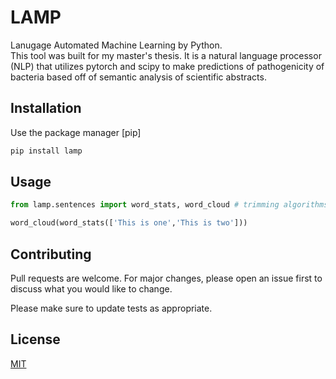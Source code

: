 # LAMP
Lanugage Automated Machine Learning by Python.<br>
This tool was built for my master's thesis. It is a natural language processor (NLP)
that utilizes pytorch and scipy to make predictions of pathogenicity of bacteria 
based off of semantic analysis of scientific abstracts.
## Installation

Use the package manager [pip]

```bash
pip install lamp
```

## Usage

```python
from lamp.sentences import word_stats, word_cloud # trimming algorithms

word_cloud(word_stats(['This is one','This is two']))
```

## Contributing
Pull requests are welcome. For major changes, please open an issue first to discuss what you would like to change.

Please make sure to update tests as appropriate.

## License
[MIT](https://choosealicense.com/licenses/mit/)
